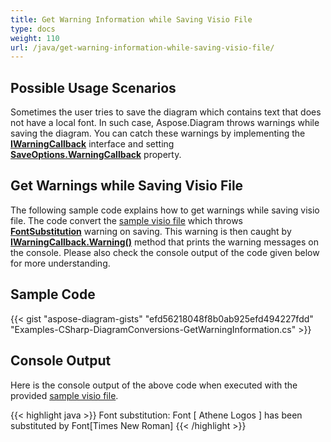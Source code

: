```yaml
---
title: Get Warning Information while Saving Visio File
type: docs
weight: 110
url: /java/get-warning-information-while-saving-visio-file/
---
```


## **Possible Usage Scenarios**

Sometimes the user tries to save the diagram which contains text that does not have a local font. In such case, Aspose.Diagram throws warnings while saving the diagram. You can catch these warnings by implementing the **[IWarningCallback](https://reference.aspose.com/diagram/net/aspose.diagram/iwarningcallback)** interface and setting **[SaveOptions.WarningCallback](https://reference.aspose.com/diagram/net/aspose.diagram.saving/saveoptions/properties/warningcallback)** property.

## **Get Warnings while Saving Visio File**

The following sample code explains how to get warnings while saving visio file. The code convert the [sample visio file](sampleFontSubstitution.vsdx) which throws **[FontSubstitution](https://reference.aspose.com/diagram/net/aspose.diagram/warningtype)** warning on saving. This warning is then caught by **[IWarningCallback.Warning()](https://reference.aspose.com/diagram/net/aspose.diagram/iwarningcallback/methods/warning)** method that prints the warning messages on the console.  Please also check the console output of the code given below for more understanding.

## **Sample Code**

{{< gist "aspose-diagram-gists" "efd56218048f8b0ab925efd494227fdd" "Examples-CSharp-DiagramConversions-GetWarningInformation.cs" >}}

## **Console Output**

Here is the console output of the above code when executed with the provided [sample visio file](sampleFontSubstitution.vsdx).

{{< highlight java >}}
Font substitution: Font [ Athene Logos ] has been substituted by Font[Times New Roman]
{{< /highlight >}}
